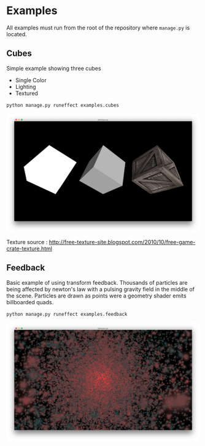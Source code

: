 Examples
========

All examples must run from the root of the repository where ``manage.py`` is located.

Cubes
-----

Simple example showing three cubes

* Single Color
* Lighting
* Textured

```bash
python manage.py runeffect examples.cubes
```

![screenshot](https://raw.githubusercontent.com/Contraz/demosys-py/master/examples/images/cubes.png)

Texture source : http://free-texture-site.blogspot.com/2010/10/free-game-crate-texture.html

Feedback
--------

Basic example of using transform feedback. Thousands of particles are being
affected by newton's law with a pulsing gravity field in the middle of the scene.
Particles are drawn as points were a geometry shader emits billboarded quads.

```bash
python manage.py runeffect examples.feedback
```

![screenshot](https://github.com/Contraz/demosys-py/blob/master/examples/images/feedback.png)
